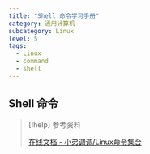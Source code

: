```yaml
---
title: "Shell 命令学习手册"
category: 通用计算机
subcategory: Linux
level: 5
tags:
  - Linux
  - command
  - shell
---
```


## Shell 命令

> [!help] 参考资料
> 
> [在线文档 - 小弟调调/Linux命令集合](https://wangchujiang.com/linux-command/hot.html)